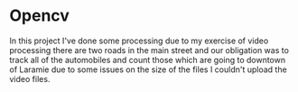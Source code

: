 # Opencv
In this project I've done some processing due to my exercise of video processing there are two roads in the main street and our obligation was to track all of the automobiles and count those which are going to downtown of Laramie
due to some issues on the size of the files I couldn't upload the video files.

